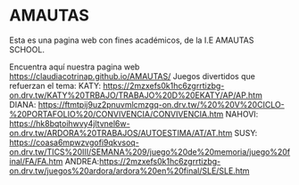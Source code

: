 # AMAUTAS
Esta es una pagina web con fines académicos, de la I.E AMAUTAS SCHOOL.

Encuentra aquí nuestra pagina web https://claudiacotrinap.github.io/AMAUTAS/
Juegos divertidos que refuerzan el tema: 
KATY: https://2mzxefs0k1hc6zgrrtizbg-on.drv.tw/KATY%20TRBAJO/TRABAJO%20D%20EKATY/AP/AP.htm
DIANA: https://ftmtpij9uz2pnuvmlcmzgq-on.drv.tw/%20%20V%20CICLO-%20PORTAFOLIO%20/CONVIVENCIA/CONVIVENCIA.htm
NAHOVI: https://hk8bqtoihwvy4jltvnel6w-on.drv.tw/ARDORA%20TRABAJOS/AUTOESTIMA/AT/AT.htm
SUSY: https://coasa6mpwzvgofi9qkvsoq-on.drv.tw/TICS%20III/SEMANA%209/juego%20de%20memoria/juego%20final/FA/FA.htm
ANDREA:https://2mzxefs0k1hc6zgrrtizbg-on.drv.tw/juegos%20ardora/ardora%20en%20final/SLE/SLE.htm
